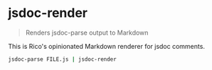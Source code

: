 # jsdoc-render

> Renders jsdoc-parse output to Markdown

This is Rico's opinionated Markdown renderer for jsdoc comments.

```sh
jsdoc-parse FILE.js | jsdoc-render
```
